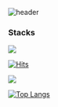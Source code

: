![header](https://capsule-render.vercel.app/api?text=INSUNG)

### Stacks

<img src="https://img.shields.io/badge/React-41BADB?style=flat-square&logo=react&logoColor=white" />

<div align=left>
  
  [![Hits](https://hits.seeyoufarm.com/api/count/incr/badge.svg?url=https%3A%2F%2Fgithub.com%2Finsung1939&count_bg=%2356CB6F&title_bg=%23555555&icon=opsgenie.svg&icon_color=%23E7E7E7&title=HITS:DAILY/TOTAL&edge_flat=false)](https://hits.seeyoufarm.com)
  
 </div>

<p align=left> 
  <img src="https://github-readme-stats.vercel.app/api?username=insung1939&theme=flag-india&show_icons=true"/></a>
</p>

<p align=center>
  
[![Top Langs](https://github-readme-stats.vercel.app/api/top-langs/?username=insung1939&layout=compact)](https://github.com/anuraghazra/github-readme-stats)
  
 </p>
